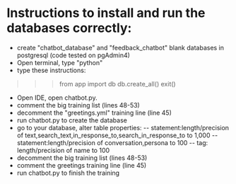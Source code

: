 # Instructions to install and run the databases correctly:

- create "chatbot_database" and "feedback_chatbot" blank databases in postgresql (code tested on pgAdmin4)
- Open terminal, type "python"
- type these instructions:
>>> from app import db
>>> db.create_all()
>>> exit()
- Open IDE, open chatbot.py.
- comment the big training list (lines 48-53)
- decomment the "greetings.yml" training line (line 45)
- run chatbot.py to create the database
- go to your database, alter table properties:
-- statement:length/precision of text,search_text,in_response_to,search_in_response_to to 1,000
-- statement:length/precision of conversation,persona to 100
-- tag: length/precision of name to 100
- decomment the big training list (lines 48-53)
- comment the greetings training line (line 45)
- run chatbot.py to finish the training



